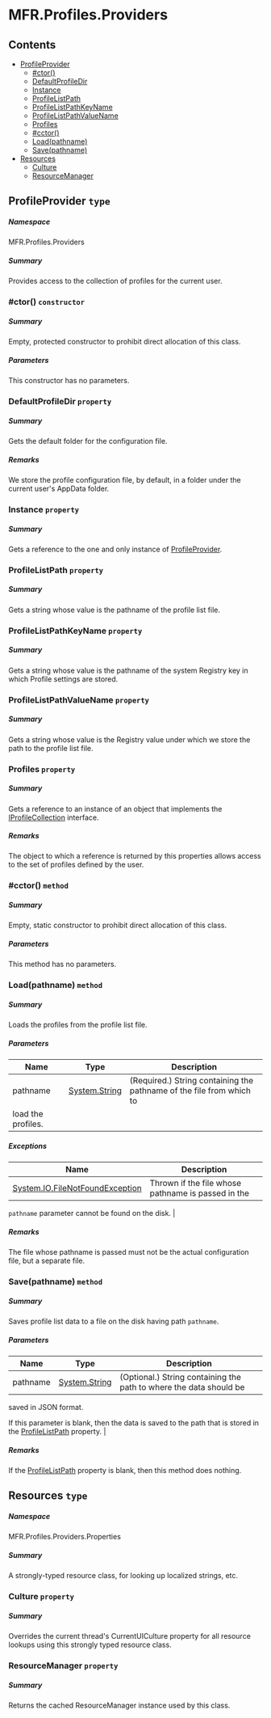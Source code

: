 <a name='assembly'></a>
# MFR.Profiles.Providers

## Contents

- [ProfileProvider](#T-MFR-Profiles-Providers-ProfileProvider 'MFR.Profiles.Providers.ProfileProvider')
  - [#ctor()](#M-MFR-Profiles-Providers-ProfileProvider-#ctor 'MFR.Profiles.Providers.ProfileProvider.#ctor')
  - [DefaultProfileDir](#P-MFR-Profiles-Providers-ProfileProvider-DefaultProfileDir 'MFR.Profiles.Providers.ProfileProvider.DefaultProfileDir')
  - [Instance](#P-MFR-Profiles-Providers-ProfileProvider-Instance 'MFR.Profiles.Providers.ProfileProvider.Instance')
  - [ProfileListPath](#P-MFR-Profiles-Providers-ProfileProvider-ProfileListPath 'MFR.Profiles.Providers.ProfileProvider.ProfileListPath')
  - [ProfileListPathKeyName](#P-MFR-Profiles-Providers-ProfileProvider-ProfileListPathKeyName 'MFR.Profiles.Providers.ProfileProvider.ProfileListPathKeyName')
  - [ProfileListPathValueName](#P-MFR-Profiles-Providers-ProfileProvider-ProfileListPathValueName 'MFR.Profiles.Providers.ProfileProvider.ProfileListPathValueName')
  - [Profiles](#P-MFR-Profiles-Providers-ProfileProvider-Profiles 'MFR.Profiles.Providers.ProfileProvider.Profiles')
  - [#cctor()](#M-MFR-Profiles-Providers-ProfileProvider-#cctor 'MFR.Profiles.Providers.ProfileProvider.#cctor')
  - [Load(pathname)](#M-MFR-Profiles-Providers-ProfileProvider-Load-System-String- 'MFR.Profiles.Providers.ProfileProvider.Load(System.String)')
  - [Save(pathname)](#M-MFR-Profiles-Providers-ProfileProvider-Save-System-String- 'MFR.Profiles.Providers.ProfileProvider.Save(System.String)')
- [Resources](#T-MFR-Profiles-Providers-Properties-Resources 'MFR.Profiles.Providers.Properties.Resources')
  - [Culture](#P-MFR-Profiles-Providers-Properties-Resources-Culture 'MFR.Profiles.Providers.Properties.Resources.Culture')
  - [ResourceManager](#P-MFR-Profiles-Providers-Properties-Resources-ResourceManager 'MFR.Profiles.Providers.Properties.Resources.ResourceManager')

<a name='T-MFR-Profiles-Providers-ProfileProvider'></a>
## ProfileProvider `type`

##### Namespace

MFR.Profiles.Providers

##### Summary

Provides access to the collection of profiles for the current user.

<a name='M-MFR-Profiles-Providers-ProfileProvider-#ctor'></a>
### #ctor() `constructor`

##### Summary

Empty, protected constructor to prohibit direct allocation of this class.

##### Parameters

This constructor has no parameters.

<a name='P-MFR-Profiles-Providers-ProfileProvider-DefaultProfileDir'></a>
### DefaultProfileDir `property`

##### Summary

Gets the default folder for the configuration file.

##### Remarks

We store the profile configuration file, by default, in a folder
under the current user's AppData folder.

<a name='P-MFR-Profiles-Providers-ProfileProvider-Instance'></a>
### Instance `property`

##### Summary

Gets a reference to the one and only instance of
[ProfileProvider](#T-MFR-Profiles-Providers-ProfileProvider 'MFR.Profiles.Providers.ProfileProvider').

<a name='P-MFR-Profiles-Providers-ProfileProvider-ProfileListPath'></a>
### ProfileListPath `property`

##### Summary

Gets a string whose value is the pathname of the profile list file.

<a name='P-MFR-Profiles-Providers-ProfileProvider-ProfileListPathKeyName'></a>
### ProfileListPathKeyName `property`

##### Summary

Gets a string whose value is the pathname of the system Registry key
in which Profile settings are stored.

<a name='P-MFR-Profiles-Providers-ProfileProvider-ProfileListPathValueName'></a>
### ProfileListPathValueName `property`

##### Summary

Gets a string whose value is the Registry value under which we store
the path to the profile list file.

<a name='P-MFR-Profiles-Providers-ProfileProvider-Profiles'></a>
### Profiles `property`

##### Summary

Gets a reference to an instance of an object that implements the
[IProfileCollection](#T-MFR-Profiles-Collections-Interfaces-IProfileCollection 'MFR.Profiles.Collections.Interfaces.IProfileCollection')
interface.

##### Remarks

The object to which a reference is returned by this properties
allows access to the set of profiles defined by the user.

<a name='M-MFR-Profiles-Providers-ProfileProvider-#cctor'></a>
### #cctor() `method`

##### Summary

Empty, static constructor to prohibit direct allocation of this class.

##### Parameters

This method has no parameters.

<a name='M-MFR-Profiles-Providers-ProfileProvider-Load-System-String-'></a>
### Load(pathname) `method`

##### Summary

Loads the profiles from the profile list file.

##### Parameters

| Name | Type | Description |
| ---- | ---- | ----------- |
| pathname | [System.String](http://msdn.microsoft.com/query/dev14.query?appId=Dev14IDEF1&l=EN-US&k=k:System.String 'System.String') | (Required.) String containing the pathname of the file from which to
load the profiles. |

##### Exceptions

| Name | Description |
| ---- | ----------- |
| [System.IO.FileNotFoundException](http://msdn.microsoft.com/query/dev14.query?appId=Dev14IDEF1&l=EN-US&k=k:System.IO.FileNotFoundException 'System.IO.FileNotFoundException') | Thrown if the file whose pathname is passed in the
`pathname`
parameter cannot be found on the disk. |

##### Remarks

The file whose pathname is passed must not be the actual
configuration file, but a separate file.

<a name='M-MFR-Profiles-Providers-ProfileProvider-Save-System-String-'></a>
### Save(pathname) `method`

##### Summary

Saves profile list data to a file on the disk having path
`pathname`.

##### Parameters

| Name | Type | Description |
| ---- | ---- | ----------- |
| pathname | [System.String](http://msdn.microsoft.com/query/dev14.query?appId=Dev14IDEF1&l=EN-US&k=k:System.String 'System.String') | (Optional.) String containing the path to where the data should be
saved in JSON format.



If this parameter is blank, then the data is saved to the path that
is stored in the
[ProfileListPath](#P-MFR-Profiles-Providers-Interfaces-IProfileProvider-ProfileListPath 'MFR.Profiles.Providers.Interfaces.IProfileProvider.ProfileListPath')
property. |

##### Remarks

If the
[ProfileListPath](#P-MFR-Profiles-Providers-Interfaces-IProfileProvider-ProfileListPath 'MFR.Profiles.Providers.Interfaces.IProfileProvider.ProfileListPath')
property is blank, then this method does nothing.

<a name='T-MFR-Profiles-Providers-Properties-Resources'></a>
## Resources `type`

##### Namespace

MFR.Profiles.Providers.Properties

##### Summary

A strongly-typed resource class, for looking up localized strings, etc.

<a name='P-MFR-Profiles-Providers-Properties-Resources-Culture'></a>
### Culture `property`

##### Summary

Overrides the current thread's CurrentUICulture property for all
  resource lookups using this strongly typed resource class.

<a name='P-MFR-Profiles-Providers-Properties-Resources-ResourceManager'></a>
### ResourceManager `property`

##### Summary

Returns the cached ResourceManager instance used by this class.

